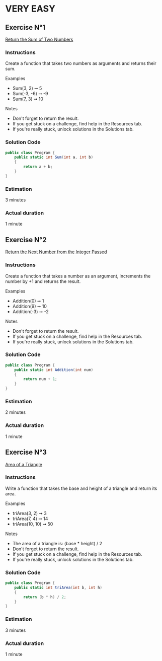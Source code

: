 # VERY EASY

## Exercise N°1  

[Return the Sum of Two Numbers](https://edabit.com/challenge/xfRucdwGksiyjZq4K)

### Instructions
Create a function that takes two numbers as arguments and returns their sum.

Examples
- Sum(3, 2) ➞ 5
- Sum(-3, -6) ➞ -9
- Sum(7, 3) ➞ 10

Notes
- Don't forget to return the result.
- If you get stuck on a challenge, find help in the Resources tab.
- If you're really stuck, unlock solutions in the Solutions tab.

### Solution Code  

```cs
public class Program {
	public static int Sum(int a, int b)
    {
        return a + b;
    }
}
```

### Estimation
3 minutes

### Actual duration
1 minute

## Exercise N°2  

[Return the Next Number from the Integer Passed](https://edabit.com/challenge/RzkLShpDgDqG3c45H)

### Instructions
Create a function that takes a number as an argument, increments the number by +1 and returns the result.

Examples
- Addition(0) ➞ 1
- Addition(9) ➞ 10
- Addition(-3) ➞ -2

Notes
- Don't forget to return the result.
- If you get stuck on a challenge, find help in the Resources tab.
- If you're really stuck, unlock solutions in the Solutions tab.

### Solution Code  

```cs
public class Program {
	public static int Addition(int num)
    {
        return num + 1;
    }
}
```

### Estimation
2 minutes

### Actual duration
1 minute

## Exercise N°3  

[Area of a Triangle](https://edabit.com/challenge/aiaLK9Tg6qc8sLDjv)

### Instructions
Write a function that takes the base and height of a triangle and return its area.

Examples
- triArea(3, 2) ➞ 3
- triArea(7, 4) ➞ 14
- triArea(10, 10) ➞ 50

Notes
- The area of a triangle is: (base * height) / 2
- Don't forget to return the result.
- If you get stuck on a challenge, find help in the Resources tab.
- If you're really stuck, unlock solutions in the Solutions tab.

### Solution Code  

```cs
public class Program {
	public static int triArea(int b, int h)
    {
        return (b * h) / 2;
    }
}
```

### Estimation
3 minutes

### Actual duration
1 minute